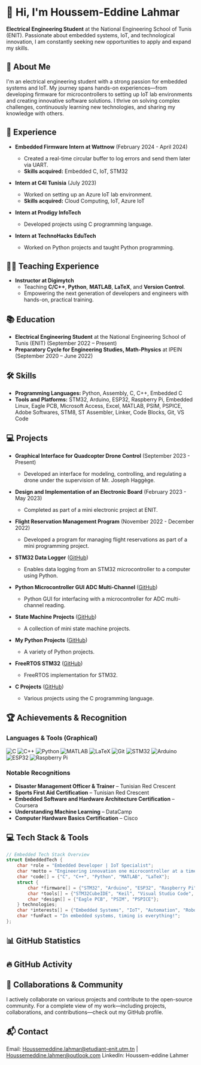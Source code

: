 # 👋 Hi, I'm Houssem-Eddine Lahmar

**Electrical Engineering Student** at the National Engineering School of Tunis (ENIT). Passionate about embedded systems, IoT, and technological innovation, I am constantly seeking new opportunities to apply and expand my skills.

## 🚀 About Me

I'm an electrical engineering student with a strong passion for embedded systems and IoT. My journey spans hands-on experiences—from developing firmware for microcontrollers to setting up IoT lab environments and creating innovative software solutions. I thrive on solving complex challenges, continuously learning new technologies, and sharing my knowledge with others.

## 💼 Experience

- **Embedded Firmware Intern at Wattnow** (February 2024 - April 2024)  
  - Created a real-time circular buffer to log errors and send them later via UART.  
  - **Skills acquired:** Embedded C, IoT, STM32

- **Intern at C4I Tunisia** (July 2023)  
  - Worked on setting up an Azure IoT lab environment.  
  - **Skills acquired:** Cloud Computing, IoT, Azure IoT

- **Intern at Prodigy InfoTech**  
  - Developed projects using C programming language.

- **Intern at TechnoHacks EduTech**  
  - Worked on Python projects and taught Python programming.

## 🧑‍🏫 Teaching Experience

- **Instructor at Digimytch**  
  - Teaching **C/C++**, **Python**, **MATLAB**, **LaTeX**, and **Version Control**.  
  - Empowering the next generation of developers and engineers with hands-on, practical training.

## 📚 Education

- **Electrical Engineering Student** at the National Engineering School of Tunis (ENIT) (September 2022 – Present)
- **Preparatory Cycle for Engineering Studies, Math-Physics** at IPEIN (September 2020 – June 2022)

## 🛠 Skills

- **Programming Languages:** Python, Assembly, C, C++, Embedded C
- **Tools and Platforms:** STM32, Arduino, ESP32, Raspberry Pi, Embedded Linux, Eagle PCB, Microsoft Access, Excel, MATLAB, PSIM, PSPICE, Adobe Softwares, STM8, ST Assembler, Linker, Code Blocks, Git, VS Code

## 💻 Projects

- **Graphical Interface for Quadcopter Drone Control** (September 2023 - Present)  
  - Developed an interface for modeling, controlling, and regulating a drone under the supervision of Mr. Joseph Haggège.
  
- **Design and Implementation of an Electronic Board** (February 2023 - May 2023)  
  - Completed as part of a mini electronic project at ENIT.
  
- **Flight Reservation Management Program** (November 2022 - December 2022)  
  - Developed a program for managing flight reservations as part of a mini programming project.
  
- **STM32 Data Logger** ([GitHub](https://github.com/HoussemLahmar/STM32_data_logger))  
  - Enables data logging from an STM32 microcontroller to a computer using Python.
  
- **Python Microcontroller GUI ADC Multi-Channel** ([GitHub](https://github.com/HoussemLahmar/python-microcontroller-gui-adc-multichannel))  
  - Python GUI for interfacing with a microcontroller for ADC multi-channel reading.
  
- **State Machine Projects** ([GitHub](https://github.com/HoussemLahmar/State_Machine_projects))  
  - A collection of mini state machine projects.
  
- **My Python Projects** ([GitHub](https://github.com/HoussemLahmar/my_python_projects))  
  - A variety of Python projects.
  
- **FreeRTOS STM32** ([GitHub](https://github.com/HoussemLahmar/FreeRTOS_STM32))  
  - FreeRTOS implementation for STM32.
  
- **C Projects** ([GitHub](https://github.com/HoussemLahmar/C_Projects))  
  - Various projects using the C programming language.

## 🏆 Achievements & Recognition

### Languages & Tools (Graphical)

<!-- Displaying logos with shields.io badges -->
![C](https://img.shields.io/badge/C-A8B9CC?style=for-the-badge&logo=c&logoColor=white)
![C++](https://img.shields.io/badge/C++-00599C?style=for-the-badge&logo=c%2B%2B&logoColor=white)
![Python](https://img.shields.io/badge/Python-3670A0?style=for-the-badge&logo=python&logoColor=ffdd54)
![MATLAB](https://img.shields.io/badge/MATLAB-007ACC?style=for-the-badge&logo=matlab&logoColor=white)
![LaTeX](https://img.shields.io/badge/LaTeX-008080?style=for-the-badge&logo=latex&logoColor=white)
![Git](https://img.shields.io/badge/Git-F05032?style=for-the-badge&logo=git&logoColor=white)
![STM32](https://img.shields.io/badge/STM32-007ACC?style=for-the-badge&logo=stm32&logoColor=white)
![Arduino](https://img.shields.io/badge/Arduino-00979D?style=for-the-badge&logo=arduino&logoColor=white)
![ESP32](https://img.shields.io/badge/ESP32-007ACC?style=for-the-badge&logo=espressif&logoColor=white)
![Raspberry Pi](https://img.shields.io/badge/Raspberry%20Pi-EE3C21?style=for-the-badge&logo=raspberry-pi&logoColor=white)

### Notable Recognitions

- **Disaster Management Officer & Trainer** – Tunisian Red Crescent
- **Sports First Aid Certification** – Tunisian Red Crescent
- **Embedded Software and Hardware Architecture Certification** – Coursera
- **Understanding Machine Learning** – DataCamp
- **Computer Hardware Basics Certification** – Cisco

## 💻 Tech Stack & Tools

```c
// Embedded Tech Stack Overview
struct EmbeddedTech {
    char *role = "Embedded Developer | IoT Specialist";
    char *motto = "Engineering innovation one microcontroller at a time!";
    char *code[] = {"C", "C++", "Python", "MATLAB", "LaTeX"};
    struct {
        char *firmware[] = {"STM32", "Arduino", "ESP32", "Raspberry Pi"};
        char *tools[] = {"STM32CubeIDE", "Keil", "Visual Studio Code", "Git"};
        char *design[] = {"Eagle PCB", "PSIM", "PSPICE"};
    } technologies;
    char *interests[] = {"Embedded Systems", "IoT", "Automation", "Robotics"};
    char *funFact = "In embedded systems, timing is everything!";
};
```

## 📊 GitHub Statistics
<!-- Dynamic GitHub Stats -->


## 🔥 GitHub Activity

## 🤝 Collaborations & Community
I actively collaborate on various projects and contribute to the open-source community. For a complete view of my work—including projects, collaborations, and contributions—check out my GitHub profile.

## 📬 Contact
Email: Houssemeddine.lahmar@etudiant-enit.utm.tn | Houssemeddine.lahmer@outlook.com
LinkedIn: Houssem-eddine Lahmer
